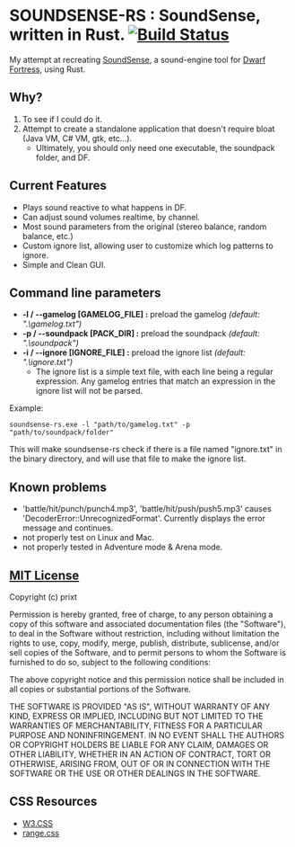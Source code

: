 # SOUNDSENSE-RS : SoundSense, written in Rust. [![Build Status](https://travis-ci.org/prixt/soundsense-rs.svg?branch=master)](https://travis-ci.org/prixt/soundsense-rs)
My attempt at recreating [SoundSense](http://df.zweistein.cz/soundsense/), a sound-engine tool for [Dwarf Fortress](http://www.bay12games.com/dwarves/), using Rust.

## Why?
1. To see if I could do it.
2. Attempt to create a standalone application that doesn't require bloat (Java VM, C# VM, gtk, etc...).
   * Ultimately, you should only need one executable, the soundpack folder, and DF.

## Current Features
* Plays sound reactive to what happens in DF.
* Can adjust sound volumes realtime, by channel.
* Most sound parameters from the original (stereo balance, random balance, etc.)
* Custom ignore list, allowing user to customize which log patterns to ignore.
* Simple and Clean GUI.

## Command line parameters
* __-l / --gamelog [GAMELOG_FILE] :__ preload the gamelog _(default: ".\gamelog.txt")_
* __-p / --soundpack [PACK_DIR] :__ preload the soundpack _(default: ".\soundpack")_
* __-i / --ignore [IGNORE_FILE] :__ preload the ignore list _(default: ".\ignore.txt")_
    * The ignore list is a simple text file, with each line being a regular expression. Any gamelog entries that match an expression in the ignore list will not be parsed.

Example:

    soundsense-rs.exe -l "path/to/gamelog.txt" -p "path/to/soundpack/folder"
This will make soundsense-rs check if there is a file named "ignore.txt" in the binary directory, and will use that file to make the ignore list.

## Known problems
* 'battle/hit/punch/punch4.mp3', 'battle/hit/push/push5.mp3' causes 'DecoderError::UnrecognizedFormat'. Currently displays the error message and continues.
* not properly test on Linux and Mac.
* not properly tested in Adventure mode & Arena mode.

## [MIT License](./LICENSE)

Copyright (c) prixt

Permission is hereby granted, free of charge, to any person obtaining a copy
of this software and associated documentation files (the "Software"), to deal
in the Software without restriction, including without limitation the rights
to use, copy, modify, merge, publish, distribute, sublicense, and/or sell
copies of the Software, and to permit persons to whom the Software is
furnished to do so, subject to the following conditions:

The above copyright notice and this permission notice shall be included in all
copies or substantial portions of the Software.

THE SOFTWARE IS PROVIDED "AS IS", WITHOUT WARRANTY OF ANY KIND, EXPRESS OR
IMPLIED, INCLUDING BUT NOT LIMITED TO THE WARRANTIES OF MERCHANTABILITY,
FITNESS FOR A PARTICULAR PURPOSE AND NONINFRINGEMENT. IN NO EVENT SHALL THE
AUTHORS OR COPYRIGHT HOLDERS BE LIABLE FOR ANY CLAIM, DAMAGES OR OTHER
LIABILITY, WHETHER IN AN ACTION OF CONTRACT, TORT OR OTHERWISE, ARISING FROM,
OUT OF OR IN CONNECTION WITH THE SOFTWARE OR THE USE OR OTHER DEALINGS IN THE
SOFTWARE.

## CSS Resources
* [W3.CSS](https://www.w3schools.com/w3css/)
* [range.css](http://danielstern.ca/range.css/#/)